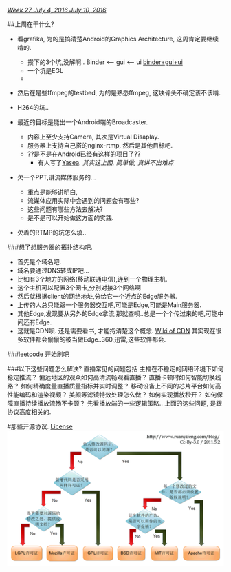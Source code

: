 *[Week 27	July 4, 2016	July 10, 2016](http://www.epochconverter.com/weeks/2016)*

##上周在干什么?
* 看grafika, 为的是搞清楚Android的Graphics Architecture, 这周肯定要继续啃的.
  * 攒下的3个坑,没解啊.. Binder <-- gui <-- ui [binder+gui+ui](http://androidxref.com/5.1.1_r6/xref/frameworks/native/libs/)
  * 一个坑是EGL
  * 
* 然后在是些ffmpeg的testbed, 为的是熟悉ffmpeg, 这块骨头不确定该不该啃.
* H264的坑..
* 最近的目标是能出一个Android端的Broadcaster.
  * 内容上至少支持Camera, 其次是Virtual Disaplay.
  * 服务器上支持自己搭的nginx-rtmp, 然后是其他目标吧.
  * ??是不是在Android已经有这样的项目了??
    * 有人写了[Yasea](https://github.com/begeekmyfriend/yasea.git). *其实这上面, 简单做, 真讲不出难点*
   
* 欠一个PPT,讲流媒体服务的...
  * 重点是能够讲明白,
  * 流媒体应用实际中会遇到的问题会有哪些?
  * 这些问题有哪些方法去解决?
  * 是不是可以开始做这方面的实践.
* 欠着的RTMP的坑怎么填..

###想了想服务器的拓扑结构吧.
* 首先是个域名吧.
* 域名要通过DNS转成IP吧...
* 比如有3个地方的网络(移动联通电信),连到一个物理主机.
* 这个主机可以配置3个网卡,分别对接3个网络啊
* 然后就根据client的网络地址,分给它一个近点的Edge服务器.
* 上传的人总只能跟一个服务器交互吧,可能是Edge,可能是Main服务器.
* 其他Edge,发现要从另外的Edge拿流,那就查呗..总是一个个传过来的吧,可能中间还有Edge.
* 这就是CDN呗.
还是需要看书, 才能捋清楚这个概念.
[Wiki of CDN](https://en.wikipedia.org/wiki/Content_delivery_network)
其实现在很多软件都会偷偷的被当做Edge..360,迅雷,这些软件都会.

###[leetcode](https://leetcode.com/)
开始刷吧

###以下这些问题怎么解决?
直播常见的问题包括
    主播在不稳定的网络环境下如何稳定推流？
    偏远地区的观众如何高清流畅观看直播？
    直播卡顿时如何智能切换线路？
    如何精确度量直播质量指标并实时调整？
    移动设备上不同的芯片平台如何高性能编码和渲染视频？
    美颜等滤镜特效处理怎么做？
    如何实现播放秒开？
    如何保障直播持续播放流畅不卡顿？
先看播放端的一些逻辑策略..
  上面的这些问题, 是跟协议高度相关的.

#那些开源协议.
[License](http://blog.jasonding.top/2015/05/11/Git/%E3%80%90Git%E3%80%91%E8%AE%A4%E8%AF%86%E5%90%84%E7%A7%8D%E5%BC%80%E6%BA%90%E5%8D%8F%E8%AE%AE%E5%8F%8A%E5%85%B6%E5%85%B3%E7%B3%BB/)
![图片](../../res/license-explain.jpg)
